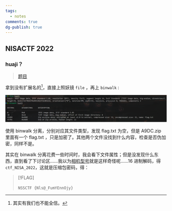 ```yaml
---
tags:
  - notes
comments: true
dg-publish: true
---
```


## NISACTF 2022

### huaji？

> [题目](https://www.nssctf.cn/problem/2049)

拿到没有扩展名的[^1]，直接上照妖镜 `file` ，再上 `binwalk` :

[^1]: 其实有我们也不能全信。

![](attachments/img.png)

使用 binwalk 分离，分别对应其文件类型，发现 flag.txt 为空，但是 A9DC.zip 里面有一个 flag.txt ，只是加密了。其他两个文件没找到什么内容，检查是否伪加密，同样不是。

其实在 binwalk 分离花费一些时间时，我会看下文件属性；但是没发现什么东西，直到看了下讨论区……我以为[相机型号](attachments/img-1.png)就是这样奇怪呢……16 进制解码，得 `ctf_NISA_2022`，这就是压缩包密码，得：

> [!FLAG]
>
> `NSSCTF {Nls@_FumYEnnOjy}`

